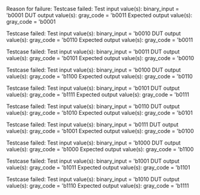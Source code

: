 Reason for failure:
Testcase failed:
Test input value(s):
binary_input = 'b0001
DUT output value(s):
gray_code = 'b0011
Expected output value(s):
gray_code = 'b0001

Testcase failed:
Test input value(s):
binary_input = 'b0010
DUT output value(s):
gray_code = 'b0110
Expected output value(s):
gray_code = 'b0011

Testcase failed:
Test input value(s):
binary_input = 'b0011
DUT output value(s):
gray_code = 'b0101
Expected output value(s):
gray_code = 'b0010

Testcase failed:
Test input value(s):
binary_input = 'b0100
DUT output value(s):
gray_code = 'b1100
Expected output value(s):
gray_code = 'b0110

Testcase failed:
Test input value(s):
binary_input = 'b0101
DUT output value(s):
gray_code = 'b1111
Expected output value(s):
gray_code = 'b0111

Testcase failed:
Test input value(s):
binary_input = 'b0110
DUT output value(s):
gray_code = 'b1010
Expected output value(s):
gray_code = 'b0101

Testcase failed:
Test input value(s):
binary_input = 'b0111
DUT output value(s):
gray_code = 'b1001
Expected output value(s):
gray_code = 'b0100

Testcase failed:
Test input value(s):
binary_input = 'b1000
DUT output value(s):
gray_code = 'b1000
Expected output value(s):
gray_code = 'b1100

Testcase failed:
Test input value(s):
binary_input = 'b1001
DUT output value(s):
gray_code = 'b1011
Expected output value(s):
gray_code = 'b1101

Testcase failed:
Test input value(s):
binary_input = 'b1010
DUT output value(s):
gray_code = 'b1110
Expected output value(s):
gray_code = 'b1111

